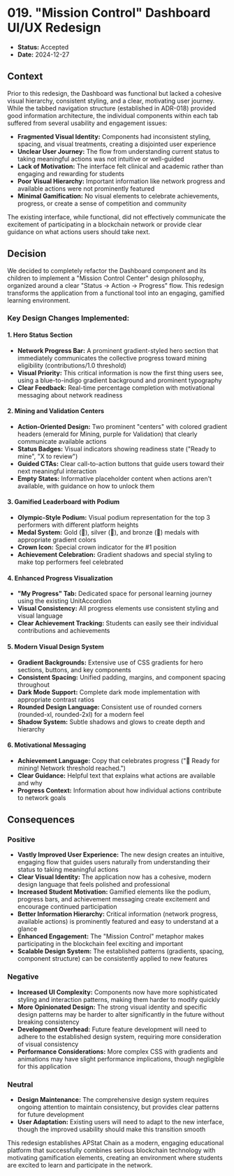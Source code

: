 # 019. "Mission Control" Dashboard UI/UX Redesign

- **Status:** Accepted
- **Date:** 2024-12-27

## Context

Prior to this redesign, the Dashboard was functional but lacked a cohesive visual hierarchy, consistent styling, and a clear, motivating user journey. While the tabbed navigation structure (established in ADR-018) provided good information architecture, the individual components within each tab suffered from several usability and engagement issues:

- **Fragmented Visual Identity:** Components had inconsistent styling, spacing, and visual treatments, creating a disjointed user experience
- **Unclear User Journey:** The flow from understanding current status to taking meaningful actions was not intuitive or well-guided
- **Lack of Motivation:** The interface felt clinical and academic rather than engaging and rewarding for students
- **Poor Visual Hierarchy:** Important information like network progress and available actions were not prominently featured
- **Minimal Gamification:** No visual elements to celebrate achievements, progress, or create a sense of competition and community

The existing interface, while functional, did not effectively communicate the excitement of participating in a blockchain network or provide clear guidance on what actions users should take next.

## Decision

We decided to completely refactor the Dashboard component and its children to implement a "Mission Control Center" design philosophy, organized around a clear "Status → Action → Progress" flow. This redesign transforms the application from a functional tool into an engaging, gamified learning environment.

### Key Design Changes Implemented:

#### 1. Hero Status Section
- **Network Progress Bar:** A prominent gradient-styled hero section that immediately communicates the collective progress toward mining eligibility (contributions/1.0 threshold)
- **Visual Priority:** This critical information is now the first thing users see, using a blue-to-indigo gradient background and prominent typography
- **Clear Feedback:** Real-time percentage completion with motivational messaging about network readiness

#### 2. Mining and Validation Centers
- **Action-Oriented Design:** Two prominent "centers" with colored gradient headers (emerald for Mining, purple for Validation) that clearly communicate available actions
- **Status Badges:** Visual indicators showing readiness state ("Ready to mine", "X to review")
- **Guided CTAs:** Clear call-to-action buttons that guide users toward their next meaningful interaction
- **Empty States:** Informative placeholder content when actions aren't available, with guidance on how to unlock them

#### 3. Gamified Leaderboard with Podium
- **Olympic-Style Podium:** Visual podium representation for the top 3 performers with different platform heights
- **Medal System:** Gold (🥇), silver (🥈), and bronze (🥉) medals with appropriate gradient colors
- **Crown Icon:** Special crown indicator for the #1 position
- **Achievement Celebration:** Gradient shadows and special styling to make top performers feel celebrated

#### 4. Enhanced Progress Visualization
- **"My Progress" Tab:** Dedicated space for personal learning journey using the existing UnitAccordion
- **Visual Consistency:** All progress elements use consistent styling and visual language
- **Clear Achievement Tracking:** Students can easily see their individual contributions and achievements

#### 5. Modern Visual Design System
- **Gradient Backgrounds:** Extensive use of CSS gradients for hero sections, buttons, and key components
- **Consistent Spacing:** Unified padding, margins, and component spacing throughout
- **Dark Mode Support:** Complete dark mode implementation with appropriate contrast ratios
- **Rounded Design Language:** Consistent use of rounded corners (rounded-xl, rounded-2xl) for a modern feel
- **Shadow System:** Subtle shadows and glows to create depth and hierarchy

#### 6. Motivational Messaging
- **Achievement Language:** Copy that celebrates progress ("🎉 Ready for mining! Network threshold reached.")
- **Clear Guidance:** Helpful text that explains what actions are available and why
- **Progress Context:** Information about how individual actions contribute to network goals

## Consequences

### Positive

- **Vastly Improved User Experience:** The new design creates an intuitive, engaging flow that guides users naturally from understanding their status to taking meaningful actions
- **Clear Visual Identity:** The application now has a cohesive, modern design language that feels polished and professional
- **Increased Student Motivation:** Gamified elements like the podium, progress bars, and achievement messaging create excitement and encourage continued participation
- **Better Information Hierarchy:** Critical information (network progress, available actions) is prominently featured and easy to understand at a glance
- **Enhanced Engagement:** The "Mission Control" metaphor makes participating in the blockchain feel exciting and important
- **Scalable Design System:** The established patterns (gradients, spacing, component structure) can be consistently applied to new features

### Negative

- **Increased UI Complexity:** Components now have more sophisticated styling and interaction patterns, making them harder to modify quickly
- **More Opinionated Design:** The strong visual identity and specific design patterns may be harder to alter significantly in the future without breaking consistency
- **Development Overhead:** Future feature development will need to adhere to the established design system, requiring more consideration of visual consistency
- **Performance Considerations:** More complex CSS with gradients and animations may have slight performance implications, though negligible for this application

### Neutral

- **Design Maintenance:** The comprehensive design system requires ongoing attention to maintain consistency, but provides clear patterns for future development
- **User Adaptation:** Existing users will need to adapt to the new interface, though the improved usability should make this transition smooth

This redesign establishes APStat Chain as a modern, engaging educational platform that successfully combines serious blockchain technology with motivating gamification elements, creating an environment where students are excited to learn and participate in the network. 